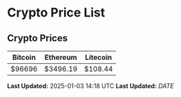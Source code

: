 # Crypto Price List

## Crypto Prices
| Bitcoin | Ethereum | Litecoin |
| ------- | -------- | -------- |
| $96696 | $3496.19 | $108.44 |
**Last Updated:** 2025-01-03 14:18 UTC
**Last Updated:** $DATE$
